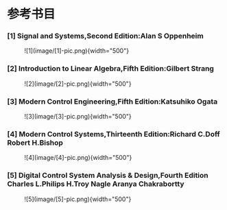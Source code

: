 # 参考书目

### [1]  Signal and Systems,Second Edition:Alan S Oppenheim

<figure markdown="span">
    ![1](image/[1]-pic.png){width="500"}
</figure>

### [2]  Introduction to Linear Algebra,Fifth Edition:Gilbert Strang  

<figure markdown="span">
    ![2](image/[2]-pic.png){width="500"}
</figure>

### [3]  Modern Control Engineering,Fifth Edition:Katsuhiko Ogata

<figure markdown="span">
    ![3](image/[3]-pic.png){width="500"}
</figure>

### [4]  Modern Control Systems,Thirteenth Edition:Richard C.Doff Robert H.Bishop

<figure markdown="span">
    ![4](image/[4]-pic.png){width="500"}
</figure>

### [5]  Digital Control System Analysis & Design,Fourth Edition Charles L.Philips H.Troy Nagle Aranya Chakrabortty  

<figure markdown="span">
    ![5](image/[5]-pic.png){width="500"}
</figure>
